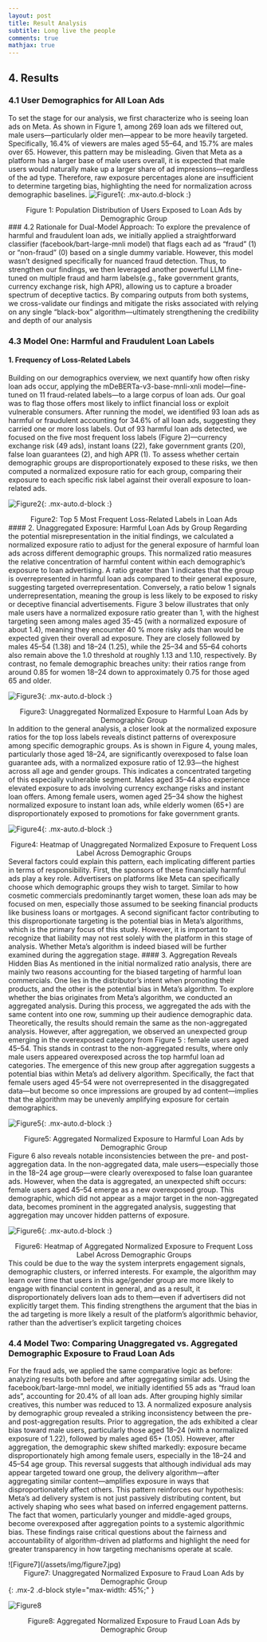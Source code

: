 ```yaml
---
layout: post
title: Result Analysis
subtitle: Long live the people
comments: true
mathjax: true
---
```

## 4.	Results
### 4.1 User Demographics for All Loan Ads
To set the stage for our analysis, we first characterize who is seeing loan ads on Meta. As shown in Figure 1, among 269 loan ads we filtered out, male users—particularly older men—appear to be more heavily targeted. Specifically, 16.4% of viewers are males aged 55–64, and 15.7% are males over 65. However, this pattern may be misleading. Given that Meta as a platform has a larger base of male users overall, it is expected that male users would naturally make up a larger share of ad impressions—regardless of the ad type. Therefore, raw exposure percentages alone are insufficient to determine targeting bias, highlighting the need for normalization across demographic baselines.
![Figure1](/assets/img/figure1.jpg){: .mx-auto.d-block :}
<center>Figure 1: Population Distribution of Users Exposed to Loan Ads by Demographic Group</center>
### 4.2 Rationale for Dual-Model Approach:
To explore the prevalence of harmful and fraudulent loan ads, we initially applied a straightforward classifier (facebook/bart-large-mnli model) that flags each ad as “fraud” (1) or “non-fraud” (0) based on a single dummy variable. However, this model wasn’t designed specifically for nuanced fraud detection. Thus, to strengthen our findings, we then leveraged another powerful LLM fine-tuned on multiple fraud and harm labels(e.g., fake government grants, currency exchange risk, high APR), allowing us to capture a broader spectrum of deceptive tactics. By comparing outputs from both systems, we cross-validate our findings and mitigate the risks associated with relying on any single “black-box” algorithm—ultimately strengthening the credibility and depth of our analysis

### 4.3 Model One: Harmful and Fraudulent Loan Labels
#### 1.	Frequency of Loss‑Related Labels
Building on our demographics overview, we next quantify how often risky loan ads occur, applying the mDeBERTa-v3-base-mnli-xnli model—fine-tuned on 11 fraud-related labels—to a large corpus of loan ads. Our goal was to flag those offers most likely to inflict financial loss or exploit vulnerable consumers. After running the model, we identified 93 loan ads as harmful or fraudulent accounting for 34.6% of all loan ads, suggesting they carried one or more loss labels.
Out of 93 harmful loan ads detected, we focused on the five most frequent loss labels (Figure 2)—currency exchange risk (49 ads), instant loans (22), fake government grants (20), false loan guarantees (2), and high APR (1). To assess whether certain demographic groups are disproportionately exposed to these risks, we then computed a normalized exposure ratio for each group, comparing their exposure to each specific risk label against their overall exposure to loan-related ads.

![Figure2](/assets/img/figure2.jpg){: .mx-auto.d-block :}
<center> Figure2: Top 5 Most Frequent Loss-Related Labels in Loan Ads</center>
#### 2.	Unaggregated Exposure: Harmful Loan Ads by Group
Regarding the potential misrepresentation in the initial findings, we calculated a normalized exposure ratio to adjust for the general exposure of harmful loan ads across different demographic groups. This normalized ratio measures the relative concentration of harmful content within each demographic’s exposure to loan advertising. A ratio greater than 1 indicates that the group is overrepresented in harmful loan ads compared to their general exposure, suggesting targeted overrepresentation. Conversely, a ratio below 1 signals underrepresentation, meaning the group is less likely to be exposed to risky or deceptive financial advertisements.
Figure 3 below illustrates that only male users have a normalized exposure ratio greater than 1, with the highest targeting seen among males aged 35-45 (with a normalized exposure of about 1.4), meaning they encounter 40 % more risky ads than would be expected given their overall ad exposure. They are closely followed by males 45–54 (1.38) and 18–24 (1.25), while the 25–34 and 55–64 cohorts also remain above the 1.0 threshold at roughly 1.13 and 1.10, respectively. By contrast, no female demographic breaches unity: their ratios range from around 0.85 for women 18–24 down to approximately 0.75 for those aged 65 and older.

![Figure3](/assets/img/figure3.jpg){: .mx-auto.d-block :}
<center> Figure3: Unaggregated Normalized Exposure to Harmful Loan Ads by Demographic Group</center>
In addition to the general analysis, a closer look at the normalized exposure ratios for the top loss labels reveals distinct patterns of overexposure among specific demographic groups. As is shown in Figure 4, young males, particularly those aged 18–24, are significantly overexposed to false loan guarantee ads, with a normalized exposure ratio of 12.93—the highest across all age and gender groups. This indicates a concentrated targeting of this especially vulnerable segment. Males aged 35–44 also experience elevated exposure to ads involving currency exchange risks and instant loan offers. Among female users, women aged 25–34 show the highest normalized exposure to instant loan ads, while elderly women (65+) are disproportionately exposed to promotions for fake government grants.

![Figure4](/assets/img/figure4.jpg){: .mx-auto.d-block :}
<center> Figure4:  Heatmap of Unaggregated Normalized Exposure to Frequent Loss Label Across Demographic Groups</center>
Several factors could explain this pattern, each implicating different parties in terms of responsibility. First, the sponsors of these financially harmful ads play a key role. Advertisers on platforms like Meta can specifically choose which demographic groups they wish to target. Similar to how cosmetic commercials predominantly target women, these loan ads may be focused on men, especially those assumed to be seeking financial products like business loans or mortgages.
A second significant factor contributing to this disproportionate targeting is the potential bias in Meta’s algorithms, which is the primary focus of this study. However, it is important to recognize that liability may not rest solely with the platform in this stage of analysis. Whether Meta’s algorithm is indeed biased will be further examined during the aggregation stage.
#### 3.	Aggregation Reveals Hidden Bias
As mentioned in the initial normalized ratio analysis, there are mainly two reasons accounting for the biased targeting of harmful loan commercials. One lies in the distributor’s intent when promoting their products, and the other is the potential bias in Meta’s algorithm. To explore whether the bias originates from Meta’s algorithm, we conducted an aggregated analysis. During this process, we aggregated the ads with the same content into one row, summing up their audience demographic data. Theoretically, the results should remain the same as the non-aggregated analysis.
However, after aggregation, we observed an unexpected group emerging in the overexposed category from Figure 5 : female users aged 45–54. This stands in contrast to the non-aggregated results, where only male users appeared overexposed across the top harmful loan ad categories. The emergence of this new group after aggregation suggests a potential bias within Meta’s ad delivery algorithm. Specifically, the fact that female users aged 45–54 were not overrepresented in the disaggregated data—but become so once impressions are grouped by ad content—implies that the algorithm may be unevenly amplifying exposure for certain demographics.

![Figure5](/assets/img/figure5.jpg){: .mx-auto.d-block :}
<center> Figure5: Aggregated Normalized Exposure to Harmful Loan Ads by Demographic Group</center>
Figure 6 also reveals notable inconsistencies between the pre- and post-aggregation data. In the non-aggregated data, male users—especially those in the 18–24 age group—were clearly overexposed to false loan guarantee ads. However, when the data is aggregated, an unexpected shift occurs: female users aged 45–54 emerge as a new overexposed group. This demographic, which did not appear as a major target in the non-aggregated data, becomes prominent in the aggregated analysis, suggesting that aggregation may uncover hidden patterns of exposure.

![Figure6](/assets/img/figure6.jpg){: .mx-auto.d-block :}
<center> Figure6: Heatmap of Aggregated Normalized Exposure to Frequent Loss Label Across Demographic Groups</center>
This could be due to the way the system interprets engagement signals, demographic clusters, or inferred interests. For example, the algorithm may learn over time that users in this age/gender group are more likely to engage with financial content in general, and as a result, it disproportionately delivers loan ads to them—even if advertisers did not explicitly target them. 
This finding strengthens the argument that the bias in the ad targeting is more likely a result of the platform’s algorithmic behavior, rather than the advertiser’s explicit targeting choices

### 4.4 Model Two: Comparing Unaggregated vs. Aggregated Demographic Exposure to Fraud Loan Ads

For the fraud ads, we applied the same comparative logic as before: analyzing results both before and after aggregating similar ads. Using the facebook/bart-large-mnl model, we initially identified 55 ads as “fraud loan ads”, accounting for 20.4% of all loan ads. After grouping highly similar creatives, this number was reduced to 13. A normalized exposure analysis by demographic group revealed a striking inconsistency between the pre- and post-aggregation results. Prior to aggregation, the ads exhibited a clear bias toward male users, particularly those aged 18–24 (with a normalized exposure of 1.22), followed by males aged 65+ (1.05). However, after aggregation, the demographic skew shifted markedly: exposure became disproportionately high among female users, especially in the 18–24 and 45–54 age group. This reversal suggests that although individual ads may appear targeted toward one group, the delivery algorithm—after aggregating similar content—amplifies exposure in ways that disproportionately affect others.
This pattern reinforces our hypothesis: Meta’s ad delivery system is not just passively distributing content, but actively shaping who sees what based on inferred engagement patterns. The fact that women, particularly younger and middle-aged groups, become overexposed after aggregation points to a systemic algorithmic bias. These findings raise critical questions about the fairness and accountability of algorithm-driven ad platforms and highlight the need for greater transparency in how targeting mechanisms operate at scale.

<div class="d-flex justify-content-center">
![Figure7](/assets/img/figure7.jpg)
<center> Figure7: Unaggregated Normalized Exposure to Fraud Loan Ads by Demographic Group</center>
{: .mx-2 .d-block style="max-width: 45%;" }

![Figure8](/assets/img/figure8.jpg)
<center> Figure8: Aggregated Normalized Exposure to Fraud Loan Ads by Demographic Group</center>
</div>
